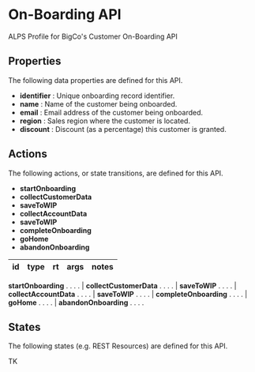 # On-Boarding API


ALPS Profile for BigCo's Customer On-Boarding API

## Properties


The following data properties are defined for this API.


 - **identifier** : Unique onboarding record identifier.
 - **name** : Name of the customer being onboarded.
 - **email** : Email address of the customer being onboarded.
 - **region** : Sales region where the customer is located.
 - **discount** : Discount (as a percentage) this customer is granted.

## Actions


The following actions, or state transitions, are defined for this API.


 - **startOnboarding**
 - **collectCustomerData**
 - **saveToWIP**
 - **collectAccountData**
 - **saveToWIP**
 - **completeOnboarding**
 - **goHome**
 - **abandonOnboarding**

id | type | rt | args | notes
--- | --- | --- | --- | ---
**startOnboarding**
.
.
.
. | **collectCustomerData**
.
.
.
. | **saveToWIP**
.
.
.
. | **collectAccountData**
.
.
.
. | **saveToWIP**
.
.
.
. | **completeOnboarding**
.
.
.
. | **goHome**
.
.
.
. | **abandonOnboarding**
.
.
.
.

## States


The following states (e.g. REST Resources) are defined for this API.


TK
